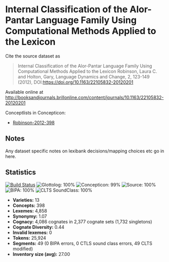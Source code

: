 # Internal Classification of the Alor-Pantar Language Family Using Computational Methods Applied to the Lexicon

Cite the source dataset as

> Internal Classification of the Alor-Pantar Language Family Using Computational Methods Applied to the Lexicon Robinson, Laura C. and Holton, Gary, Language Dynamics and Change, 2, 123-149 (2012), DOI:https://doi.org/10.1163/22105832-20120201

Available online at http://booksandjournals.brillonline.com/content/journals/10.1163/22105832-20120201

Conceptlists in Concepticon:
- [Robinson-2012-398](http://concepticon.clld.org/contributions/Robinson-2012-398)

## Notes

Any dataset specific notes on lexibank decisions/mapping choices etc go in here.

## Statistics

[![Build Status](https://travis-ci.org/lexibank/robinsonap.svg?branch=master)](https://travis-ci.org/lexibank/robinsonap)
![Glottolog: 100%](https://img.shields.io/badge/Glottolog-100%25-brightgreen.svg "Glottolog: 100%")
![Concepticon: 99%](https://img.shields.io/badge/Concepticon-99%25-brightgreen.svg "Concepticon: 99%")
![Source: 100%](https://img.shields.io/badge/Source-100%25-brightgreen.svg "Source: 100%")
![BIPA: 100%](https://img.shields.io/badge/BIPA-100%25-brightgreen.svg "BIPA: 100%")
![CLTS SoundClass: 100%](https://img.shields.io/badge/CLTS%20SoundClass-100%25-brightgreen.svg "CLTS SoundClass: 100%")

- **Varieties:** 13
- **Concepts:** 398
- **Lexemes:** 4,858
- **Synonymy:** 1.07
- **Cognacy:** 4,086 cognates in 2,377 cognate sets (1,732 singletons)
- **Cognate Diversity:** 0.44
- **Invalid lexemes:** 0
- **Tokens:** 25,924
- **Segments:** 49 (0 BIPA errors, 0 CTLS sound class errors, 49 CLTS modified)
- **Inventory size (avg):** 27.00

